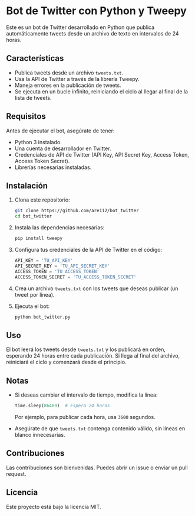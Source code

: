 # Bot de Twitter con Python y Tweepy

Este es un bot de Twitter desarrollado en Python que publica automáticamente tweets desde un archivo de texto en intervalos de 24 horas.

## Características
- Publica tweets desde un archivo `tweets.txt`.
- Usa la API de Twitter a través de la librería Tweepy.
- Maneja errores en la publicación de tweets.
- Se ejecuta en un bucle infinito, reiniciando el ciclo al llegar al final de la lista de tweets.

## Requisitos
Antes de ejecutar el bot, asegúrate de tener:

- Python 3 instalado.
- Una cuenta de desarrollador en Twitter.
- Credenciales de API de Twitter (API Key, API Secret Key, Access Token, Access Token Secret).
- Librerías necesarias instaladas.

## Instalación

1. Clona este repositorio:
   ```sh
   git clone https://github.com/are112/bot_twitter
   cd bot_twitter
   ```

2. Instala las dependencias necesarias:
   ```sh
   pip install tweepy
   ```

3. Configura tus credenciales de la API de Twitter en el código:
   ```python
   API_KEY = 'TU_API_KEY'
   API_SECRET_KEY = 'TU_API_SECRET_KEY'
   ACCESS_TOKEN = 'TU_ACCESS_TOKEN'
   ACCESS_TOKEN_SECRET = 'TU_ACCESS_TOKEN_SECRET'
   ```

4. Crea un archivo `tweets.txt` con los tweets que deseas publicar (un tweet por línea).

5. Ejecuta el bot:
   ```sh
   python bot_twitter.py
   ```

## Uso
El bot leerá los tweets desde `tweets.txt` y los publicará en orden, esperando 24 horas entre cada publicación. Si llega al final del archivo, reiniciará el ciclo y comenzará desde el principio.

## Notas
- Si deseas cambiar el intervalo de tiempo, modifica la línea:
  ```python
  time.sleep(86400)  # Espera 24 horas
  ```
  Por ejemplo, para publicar cada hora, usa `3600` segundos.

- Asegúrate de que `tweets.txt` contenga contenido válido, sin líneas en blanco innecesarias.

## Contribuciones
Las contribuciones son bienvenidas. Puedes abrir un issue o enviar un pull request.

## Licencia
Este proyecto está bajo la licencia MIT.

